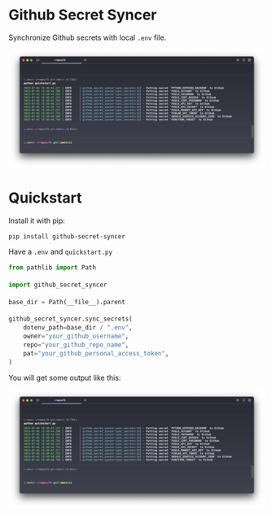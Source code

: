 # Github Secret Syncer

Synchronize Github secrets with local `.env` file.

![Screenshot](https://raw.githubusercontent.com/thejimmylin/github-secret-syncer/master/docs/quickstart.png)

# Quickstart

Install it with pip:

```
pip install github-secret-syncer
```

Have a `.env` and `quickstart.py`

```python
from pathlib import Path

import github_secret_syncer

base_dir = Path(__file__).parent

github_secret_syncer.sync_secrets(
    dotenv_path=base_dir / ".env",
    owner="your_github_username",
    repo="your_github_repo_name",
    pat="your_github_personal_access_token",
)
```

You will get some output like this:

![Screenshot](https://raw.githubusercontent.com/thejimmylin/github-secret-syncer/master/docs/quickstart.png)
